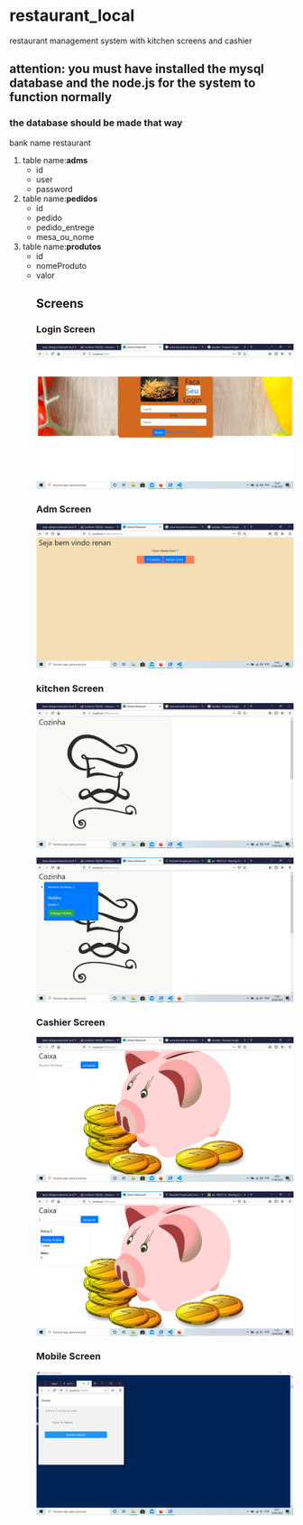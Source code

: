 <h1>restaurant_local </h1>
<p>restaurant management system with kitchen screens and cashier</p>
<h2><b>attention:</b> you must have installed the mysql database and the  node.js for the system to function normally</h2>
<h3>the database should be made that way</h3>
<p>bank name restaurant</p>
<ol>
    <li>table name:<b>adms</b>
        <ul>
            <li>id</li>
            <li>user</li>
            <li>password</li>
        </ul>
    </li>
    <li>table name:<b>pedidos</b>
        <ul>
            <li>id</li>
            <li>pedido</li>
            <li>pedido_entrege</li>
            <li>mesa_ou_nome</li>
        </ul>
    </li>
    <li>table name:<b>produtos</b>
        <ul>
            <li>id</li>
            <li>nomeProduto</li>
            <li>valor</li>
        </ul>    
    </li>
<ol>
<h2>Screens</h2>
<h3>Login Screen</h3>
<p>
    <img src="login.png">
</p>
<h3>Adm Screen</h3>
<p>
    <img src="adm.png">
</p>
<h3>kitchen Screen</h3>
<p>
    <img src="cozinha.png">
</p>
<p>
    <img src="cozinhaItem.png">
</p>
<h3>Cashier Screen</h3>
<p>
    <img src="caixa.png">
</p>
<p>
    <img src="caixaItem.png">
</p>
<h3>Mobile Screen</h3>
<p>
    <img src="mobileScrren.png">
</p>